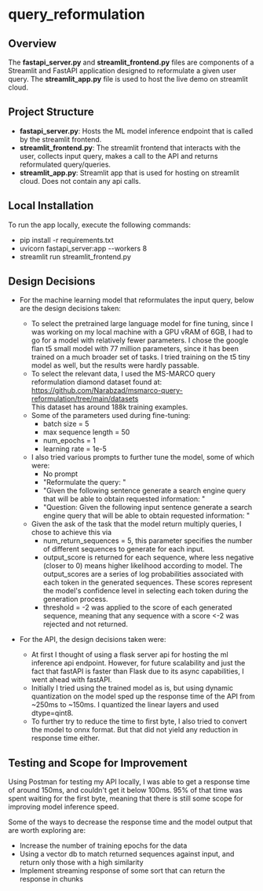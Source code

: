 # query_reformulation

## Overview

The **fastapi_server.py** and **streamlit_frontend.py** files are components of a Streamlit and FastAPI application designed to reformulate a given user query. The **streamlit_app.py** file is used to host the live demo on streamlit cloud.

## Project Structure

- **fastapi_server.py**: Hosts the ML model inference endpoint that is called by the streamlit frontend.
- **streamlit_frontend.py**: The streamlit frontend that interacts with the user, collects input query, makes a call to the API and returns reformulated query/queries.
- **streamlit_app.py**: Streamlit app that is used for hosting on streamlit cloud. Does not contain any api calls.

## Local Installation
To run the app locally, execute the following commands:

* pip install -r requirements.txt
* uvicorn fastapi_server:app --workers 8
* streamlit run streamlit_frontend.py

## Design Decisions

* For the machine learning model that reformulates the input query, below are the design decisions taken:
    * To select the pretrained large language model for fine tuning, since I was working on my local machine with a GPU vRAM of 6GB, I had to go for a model with relatively fewer parameters. I chose the google flan t5 small model with 77 million parameters, since it has been trained on a much broader set of tasks. I tried training on the t5 tiny model as well, but the results were hardly passable.
    * To select the relevant data, I used the MS-MARCO query reformulation diamond dataset found at:<br> https://github.com/Narabzad/msmarco-query-reformulation/tree/main/datasets <br> This dataset has around 188k training examples.
    * Some of the parameters used during fine-tuning:
        * batch size = 5
        * max sequence length = 50
        * num_epochs = 1
        * learning rate = 1e-5
    * I also tried various prompts to further tune the model, some of which were:
        * No prompt
        * "Reformulate the query: "
        * "Given the following sentence generate a search engine query that will be able to obtain requested information: "
        * "Question: Given the following input sentence generate a search engine query 
        that will be able to obtain requested information: "
    * Given the ask of the task that the model return multiply queries, I chose to achieve this via
        * num_return_sequences = 5, this parameter specifies the number of different sequences to generate for each input. 
        * output_score is returned for each sequence, where less negative (closer to 0) means higher likelihood according to model. The output_scores are a series of log probabilities associated with each token in the generated sequences. These scores represent the model's confidence level in selecting each token during the generation process.
        * threshold = -2 was applied to the score of each generated sequence, meaning that any sequence with a score <-2 was rejected and not returned.
    

* For the API, the design decisions taken were:
    * At first I thought of using a flask server api for hosting the ml inference api endpoint. However, for future scalability and just the fact that fastAPI is faster than Flask due to its async capabilities, I went ahead with fastAPI.
    * Initially I tried using the trained model as is, but using dynamic quantization on the model sped up the response time of the API from ~250ms to ~150ms. I quantized the linear layers and used dtype=qint8.
    * To further try to reduce the time to first byte, I also tried to convert the model to onnx format. But that did not yield any reduction in response time either.


## Testing and Scope for Improvement
Using Postman for testing my API locally, I was able to get a response time of around 150ms, and couldn't get it below 100ms. 95% of that time was spent waiting for the first byte, meaning that there is still some scope for improving model inference speed.

Some of the ways to decrease the response time and the model output that are worth exploring are:
* Increase the number of training epochs for the data
* Using a vector db to match returned sequences against input, and return only those with a high similarity
* Implement streaming response of some sort that can return the response in chunks
